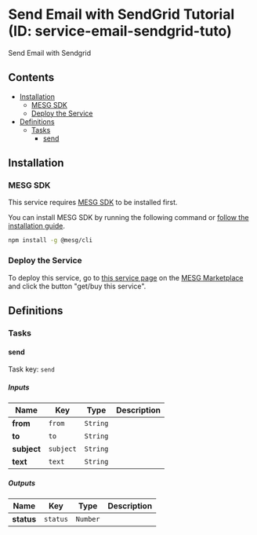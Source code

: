 # Send Email with SendGrid Tutorial (ID: service-email-sendgrid-tuto)

Send Email with Sendgrid

## Contents

- [Installation](#Installation)
  - [MESG SDK](#MESG-SDK)
  - [Deploy the Service](#Service)
- [Definitions](#Definitions)
  - [Tasks](#Tasks)
    - [send](#send)

## Installation

### MESG SDK

This service requires [MESG SDK](https://github.com/mesg-foundation/engine) to be installed first.

You can install MESG SDK by running the following command or [follow the installation guide](https://docs.mesg.com/guide/start-here/installation.html).

```bash
npm install -g @mesg/cli
```

### Deploy the Service

To deploy this service, go to [this service page](https://marketplace.mesg.com/services/service-email-sendgrid-tuto) on the [MESG Marketplace](https://marketplace.mesg.com) and click the button "get/buy this service".

## Definitions


### Tasks

<h4 id="send">send</h4>

Task key: `send`



##### Inputs

| **Name** | **Key** | **Type** | **Description** |
| --- | --- | --- | --- |
| **from** | `from` | `String` |  |
| **to** | `to` | `String` |  |
| **subject** | `subject` | `String` |  |
| **text** | `text` | `String` |  |
  
##### Outputs

| **Name** | **Key** | **Type** | **Description** |
| --- | --- | --- | --- |
| **status** | `status` | `Number` |  |
